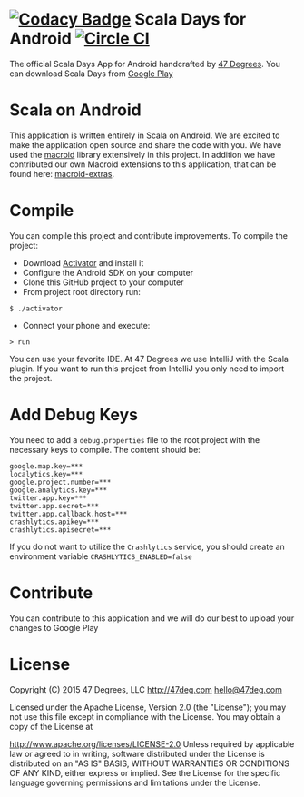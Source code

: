 [![Codacy Badge](https://api.codacy.com/project/badge/Grade/45cdf7f5105c4919afdedfee5d586c27)](https://www.codacy.com/app/harlamova/scala-days-android?utm_source=github.com&utm_medium=referral&utm_content=Elisabethar/scala-days-android&utm_campaign=badger)
Scala Days for Android [![Circle CI](https://circleci.com/gh/47deg/scala-days-android.svg?style=svg&circle-token=db18a415dd553b6fe385ce8fa0a5fa3503b0dda1)](https://circleci.com/gh/47deg/scala-days-android)
============================

The official Scala Days App for Android handcrafted by [47 Degrees](http://www.47deg.com). You can download Scala Days from [Google Play](https://play.google.com/store/apps/details?id=com.fortysevendeg.android.scaladays)

Scala on Android
==============

This application is written entirely in Scala on Android. We are excited to make the application open source and share the code with you. We have used the [macroid](http://macroid.github.io/) library extensively in this project. In addition we have contributed our own Macroid extensions to this application, that can be found here: [macroid-extras](https://github.com/47deg/macroid-extras).

Compile
======

You can compile this project and contribute improvements. To compile the project:

* Download [Activator](https://typesafe.com/community/core-tools/activator-and-sbt) and install it
* Configure the Android SDK on your computer
* Clone this GitHub project to your computer
* From project root directory run:

```
$ ./activator
```

* Connect your phone and execute:

```
> run
```

You can use your favorite IDE. At 47 Degrees we use IntelliJ with the Scala plugin. If you want to run this project from IntelliJ you only need to import the project.

Add Debug Keys
========

You need to add a `debug.properties` file to the root project with the necessary keys to compile. The content should be:

```
google.map.key=***
localytics.key=***
google.project.number=***
google.analytics.key=***
twitter.app.key=***
twitter.app.secret=***
twitter.app.callback.host=***
crashlytics.apikey=***
crashlytics.apisecret=***
```

If you do not want to utilize the `Crashlytics` service, you should create an environment variable `CRASHLYTICS_ENABLED=false`


Contribute
========

You can contribute to this application and we will do our best to upload your changes to Google Play

License
======

Copyright (C) 2015 47 Degrees, LLC http://47deg.com hello@47deg.com

Licensed under the Apache License, Version 2.0 (the "License"); you may not use this file except in compliance with the License. You may obtain a copy of the License at

http://www.apache.org/licenses/LICENSE-2.0
Unless required by applicable law or agreed to in writing, software distributed under the License is distributed on an "AS IS" BASIS, WITHOUT WARRANTIES OR CONDITIONS OF ANY KIND, either express or implied. See the License for the specific language governing permissions and limitations under the License.
